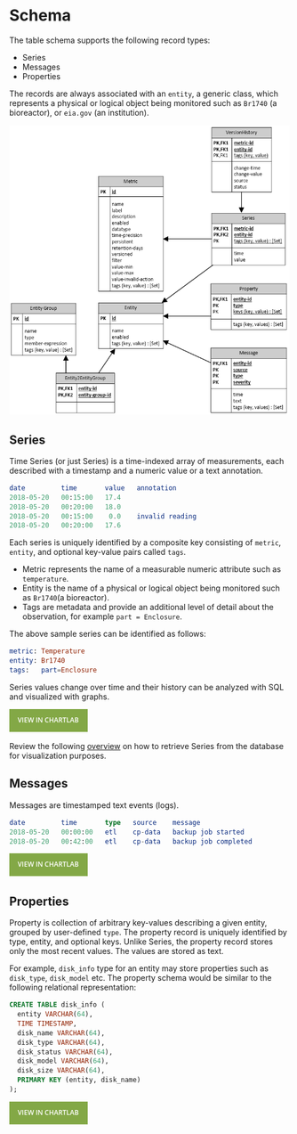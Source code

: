 # Schema

The table schema supports the following record types:

* Series
* Messages
* Properties

The records are always associated with an `entity`, a generic class, which represents a physical or logical object being monitored such as `Br1740` (a bioreactor), or `eia.gov` (an institution).

![](./images/atsd_schema.png)

## Series

Time Series (or just Series) is a time-indexed array of measurements, each described with a timestamp and a numeric value or a text annotation.

```elm
date         time       value   annotation
2018-05-20   00:15:00   17.4
2018-05-20   00:20:00   18.0
2018-05-20   00:15:00    0.0    invalid reading
2018-05-20   00:20:00   17.6
```

Each series is uniquely identified by a composite key consisting of `metric`, `entity`, and optional key-value pairs called `tags`.

* Metric represents the name of a measurable numeric attribute such as `temperature`.
* Entity is the name of a physical or logical object being monitored such as `Br1740`(a bioreactor).
* Tags are metadata and provide an additional level of detail about the observation, for example `part = Enclosure`.

The above sample series can be identified as follows:

```elm
metric: Temperature
entity: Br1740
tags:   part=Enclosure
```

Series values change over time and their history can be analyzed with SQL and visualized with graphs.

[![](./images/button.png)](https://apps.axibase.com/chartlab/075941a0/2/)

Review the following [overview](./portals/selecting-series.md) on how to retrieve Series from the database for visualization purposes.

## Messages

Messages are timestamped text events (logs).

```elm
date         time       type   source    message
2018-05-20   00:00:00   etl    cp-data   backup job started
2018-05-20   00:42:00   etl    cp-data   backup job completed
```

[![](./images/button.png)](https://apps.axibase.com/chartlab/007721aa)

## Properties

Property is collection of arbitrary key-values describing a given entity, grouped by user-defined `type`. The property record is uniquely identified by type, entity, and optional keys. Unlike Series, the property record stores only the most recent values. The values are stored as text.

For example, `disk_info` type for an entity may store properties such as `disk_type`, `disk_model` etc.  The property schema would be similar to the following relational representation:

```sql
CREATE TABLE disk_info (
  entity VARCHAR(64),
  TIME TIMESTAMP,
  disk_name VARCHAR(64),
  disk_type VARCHAR(64),
  disk_status VARCHAR(64),
  disk_model VARCHAR(64),
  disk_size VARCHAR(64),
  PRIMARY KEY (entity, disk_name)
);
```

[![](./images/button.png)](https://apps.axibase.com/chartlab/6d918310/2)
